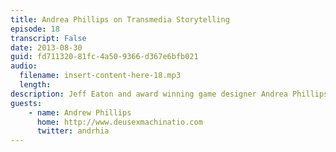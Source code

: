 ```yaml
---
title: Andrea Phillips on Transmedia Storytelling
episode: 18
transcript: False
date: 2013-08-30
guid: fd711320-81fc-4a50-9366-d367e6bfb021
audio: 
  filename: insert-content-here-18.mp3
  length: 
description: Jeff Eaton and award winning game designer Andrea Phillips talk about evolving narratives, the East Coast/West Coast marketing divide, and the growing field of Transmedia Storytelling.
guests:
    - name: Andrew Phillips
      home: http://www.deusexmachinatio.com
      twitter: andrhia
---
```

